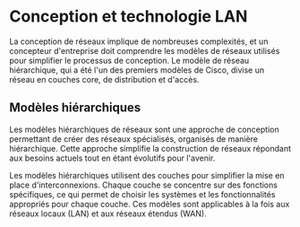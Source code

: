 # Conception et technologie LAN

La conception de réseaux implique de nombreuses complexités, et un concepteur d'entreprise doit comprendre les modèles de réseaux utilisés pour simplifier le processus de conception. Le modèle de réseau hiérarchique, qui a été l'un des premiers modèles de Cisco, divise un réseau en couches core, de distribution et d'accès.

## Modèles hiérarchiques

Les modèles hiérarchiques de réseaux sont une approche de conception permettant de créer des réseaux spécialisés, organisés de manière hiérarchique. Cette approche simplifie la construction de réseaux répondant aux besoins actuels tout en étant évolutifs pour l'avenir. 

Les modèles hiérarchiques utilisent des couches pour simplifier la mise en place d'interconnexions. Chaque couche se concentre sur des fonctions spécifiques, ce qui permet de choisir les systèmes et les fonctionnalités appropriés pour chaque couche. Ces modèles sont applicables à la fois aux réseaux locaux (LAN) et aux réseaux étendus (WAN).